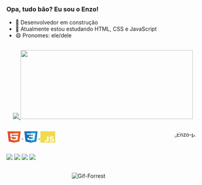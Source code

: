 ### Opa, tudo bão? Eu sou o Enzo!<br>

- 🚧 Desenvolvedor em construção
- 🌱 Atualmente estou estudando HTML, CSS e JavaScript
- 😄 Pronomes: ele/dele

##

<div align="center">
  <a href="https://github.com/enzofagundz">
  <img height="180em" src="https://github-readme-stats.vercel.app/api?username=enzofagundz&show_icons=true&theme=dark&include_all_commits=true&count_private=true"/>
  <img height="180em" width="450px" src="https://github-readme-stats.vercel.app/api/top-langs/?username=enzofagundz&layout=compact&langs_count=7&theme=dark"/>
</div>
  
  ##
  
<div style="display: inline_block">
  <img align="center" alt="Enzo-HTML" height="30" width="40" src="https://raw.githubusercontent.com/devicons/devicon/master/icons/html5/html5-original.svg">
  <img align="center" alt="Enzo-CSS" height="30" width="40" src="https://raw.githubusercontent.com/devicons/devicon/master/icons/css3/css3-original.svg">
  <img align="center" alt="Enzo-Js" height="30" width="40" src="https://raw.githubusercontent.com/devicons/devicon/master/icons/javascript/javascript-plain.svg">
  <img align="right" alt="Enzo-pic" height="150" style="border-radius:50px;" src="https://cdn.discordapp.com/attachments/795807906561785886/900729710814838804/Webp.net-gifmaker.gif">
</div>
  
  ##
  
 <div> 
  <a href="https://medium.com/enzofagundz"><img src="https://img.shields.io/badge/Medium-12100E?style=for-the-badge&logo=medium&logoColor=white" target ="_blank"></a>
  <a href="mailto:enzo.fagundes014@gmail.com"><img src="https://img.shields.io/badge/Gmail-D14836?style=for-the-badge&logo=gmail&logoColor=white" target="_blank"></a>
  <a href="https://www.linkedin.com/in/enzofagundz"><img src="https://img.shields.io/badge/-LinkedIn-%230077B5?style=for-the-badge&logo=linkedin&logoColor=white" target="_blank"></a>
  <a href="https://www.facebook.com/enzofagundz"><img src="https://img.shields.io/badge/Facebook-1877F2?style=for-the-badge&logo=facebook&logoColor=white" target="_blank"></a>
 </div>
  
  ##

<div align="center">
  <img alt="Gif-Forrest" height="335" src="http://24.media.tumblr.com/tumblr_me95gqUMfB1rmn4xao1_500.gif?">
  </div>
